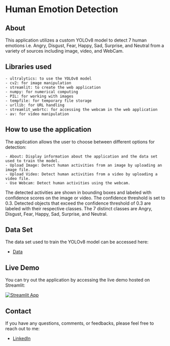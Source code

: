 # Human Emotion Detection

## About

This application utilizes a custom YOLOv8 model to detect 7 human emotions i.e. Angry, Disgust, Fear, Happy, Sad, Surprise, and Neutral from a variety of sources including image, video, and WebCam.

## Libraries used

    - ultralytics: to use the YOLOv8 model
    - cv2: for image manipulation
    - streamlit: to create the web application
    - numpy: for numerical computing
    - PIL: for working with images
    - tempfile: for temporary file storage
    - urllib: for URL handling
    - streamlit_webrtc: for accessing the webcam in the web application
    - av: for video manipulation
    

## How to use the application

The application allows the user to choose between different options for detection:

    - About: Display information about the application and the data set used to train the model.
    - Upload Image: Detect human activities from an image by uploading an image file.
    - Upload Video: Detect human activities from a video by uploading a video file.
    - Use Webcam: Detect human activities using the webcam.
    
The detected activities are shown in bounding boxes and labeled with confidence scores on the image or video. The confidence threshold is set to 0.3. Detected objects that exceed the confidence threshold of 0.3 are labeled with their respective classes. The 7 distinct classes are Angry, Disgust, Fear, Happy, Sad, Surprise, and Neutral.

## Data Set

The data set used to train the YOLOv8 model can be accessed here:

- [Data](https://drive.google.com/file/d/1e8sdk0SJDS4MMLdb3E4YrKyI2cmUbaD-/view?usp=sharing)

## Live Demo

You can try out the application by accessing the live demo hosted on Streamlit:

[![Streamlit App](https://static.streamlit.io/badges/streamlit_badge_black_white.svg)](https://assefadsci-human-emotion-detection-app-9guxuh.streamlit.app/)


## Contact

If you have any questions, comments, or feedbacks, please feel free to reach out to me:

   - [LinkedIn](linkedin.com/in/efrem-assefa-bbb286237)
